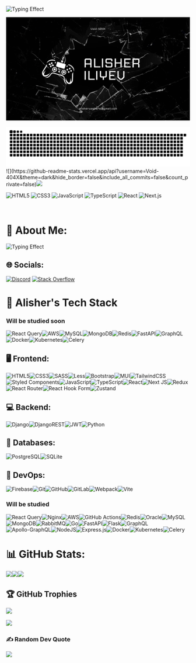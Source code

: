 ![Typing Effect](https://readme-typing-svg.demolab.com?font=Fira+Code&weight=650&size=24&duration=3000&pause=2000&color=FFFFFF&center=false&vCenter=false&multiline=false&width=1000&height=60&lines=%F0%9F%91%8B+Hello%2C+I'm+Alisher!+%F0%9F%9A%80+Software+Engineer;%F0%9F%91%8B+Привет%2C+я+Алишер!+%F0%9F%9A%80+Инженер+программного+обеспечения;%F0%9F%91%8B+Hola%2C+soy+Alisher!+%F0%9F%9A%80+Ingeniero+de+software;%F0%9F%91%8B+Bonjour%2C+je+suis+Alisher!+%F0%9F%9A%80+Ing%C3%A9nieur+logiciel)






![Header](https://github.com/Void-404X/Void-404X/blob/main/accets/header.png)


<picture>
  <source media="(prefers-color-scheme: dark)" srcset="https://raw.githubusercontent.com/Void-404X/Void-404X/output/github-snake-dark.svg" />
  <source media="(prefers-color-scheme: light)" srcset="https://raw.githubusercontent.com/Void-404X/Void-404X/output/github-snake.svg" />
  <img alt="github-snake" src="https://raw.githubusercontent.com/Void-404X/Void-404X/output/github-snake.svg" />
</picture>


<div>
  ![](https://github-readme-stats.vercel.app/api?username=Void-404X&theme=dark&hide_border=false&include_all_commits=false&count_private=false)<img height="180em" src="https://github-readme-stats.vercel.app/api/top-langs/?username=void-404x&layout=compact&langs_count=16&theme=dracula"/>
</div>


            
<div align="start">
  <p>
    <img src="https://cdn.jsdelivr.net/gh/devicons/devicon@latest/icons/html5/html5-original.svg" alt="HTML5" width="50" height="50" />
    <img src="https://cdn.jsdelivr.net/gh/devicons/devicon@latest/icons/css3/css3-original.svg" alt="CSS3" width="50" height="50" />      
    <img src="https://cdn.jsdelivr.net/gh/devicons/devicon@latest/icons/javascript/javascript-original.svg" alt="JavaScript" width="50" height="50" />
    <img src="https://cdn.jsdelivr.net/gh/devicons/devicon@latest/icons/typescript/typescript-original.svg" alt="TypeScript" width="50" height="50" />
    <img src="https://cdn.jsdelivr.net/gh/devicons/devicon@latest/icons/react/react-original.svg" alt="React" width="50" height="50" />
    <img src="https://cdn.jsdelivr.net/gh/devicons/devicon@latest/icons/nextjs/nextjs-original.svg" alt="Next.js" width="50" height="50" />
  </p>
</div>

<br>




# 💫 About Me:
![Typing Effect](https://readme-typing-svg.demolab.com?font=Fira+Code&weight=500&size=18&duration=3000&pause=1000&color=FFFFFF&center=false&vCenter=false&multiline=true&width=1000&height=120&lines=%E2%9C%8F%EF%B8%8F+I+am+a+1st-year+Software+Engineering+student+at+Asia+Pacific+University+(APU).;%F0%9F%A7%91%E2%80%8D%F0%9F%8E%93+I+am+20+years+old+and+passionate+about+learning+new+technologies.;%F0%9F%92%BB+I+enjoy+exploring+programming+languages%2C+frameworks%2C+and+development+approaches.;%F0%9F%9A%80+My+goal+is+to+become+a+full-stack+developer+and+work+on+innovative+projects.;+++++++)






## 🌐 Socials:
[![Discord](https://img.shields.io/badge/Discord-%237289DA.svg?logo=discord&logoColor=white)](https://discord.gg/https://discord.com/users/mvp_404) [![Stack Overflow](https://img.shields.io/badge/-Stackoverflow-FE7A16?logo=stack-overflow&logoColor=white)](https://stackoverflow.com/users/29230351/alisher-iliyev) 

# 🚀 Alisher's Tech Stack


### Will be studied soon
![React Query](https://img.shields.io/badge/-React%20Query-FF4154?style=for-the-badge&logo=react%20query&logoColor=white)![AWS](https://img.shields.io/badge/AWS-%23FF9900.svg?style=for-the-badge&logo=amazon-aws&logoColor=white)![MySQL](https://img.shields.io/badge/mysql-4479A1.svg?style=for-the-badge&logo=mysql&logoColor=white)![MongoDB](https://img.shields.io/badge/MongoDB-%234ea94b.svg?style=for-the-badge&logo=mongodb&logoColor=white)![Redis](https://img.shields.io/badge/redis-%23DD0031.svg?style=for-the-badge&logo=redis&logoColor=white)![FastAPI](https://img.shields.io/badge/FastAPI-005571?style=for-the-badge&logo=fastapi)![GraphQL](https://img.shields.io/badge/-GraphQL-E10098?style=for-the-badge&logo=graphql&logoColor=white)![Docker](https://img.shields.io/badge/Docker-2496ED?style=for-the-badge&logo=docker&logoColor=white)![Kubernetes](https://img.shields.io/badge/Kubernetes-326CE5?style=for-the-badge&logo=kubernetes&logoColor=white)![Celery](https://img.shields.io/badge/Celery-%2337814A.svg?style=for-the-badge&logo=celery&logoColor=white)



## 🖥️ Frontend:
![HTML5](https://img.shields.io/badge/html5-%23E34F26.svg?style=for-the-badge&logo=html5&logoColor=white)![CSS3](https://img.shields.io/badge/css3-%231572B6.svg?style=for-the-badge&logo=css3&logoColor=white)![SASS](https://img.shields.io/badge/SASS-hotpink.svg?style=for-the-badge&logo=SASS&logoColor=white)![Less](https://img.shields.io/badge/less-2B4C80?style=for-the-badge&logo=less&logoColor=white)![Bootstrap](https://img.shields.io/badge/bootstrap-%238511FA.svg?style=for-the-badge&logo=bootstrap&logoColor=white)![MUI](https://img.shields.io/badge/MUI-%230081CB.svg?style=for-the-badge&logo=mui&logoColor=white)![TailwindCSS](https://img.shields.io/badge/tailwindcss-%2338B2AC.svg?style=for-the-badge&logo=tailwind-css&logoColor=white)![Styled Components](https://img.shields.io/badge/styled--components-DB7093?style=for-the-badge&logo=styled-components&logoColor=white)![JavaScript](https://img.shields.io/badge/javascript-%23323330.svg?style=for-the-badge&logo=javascript&logoColor=%23F7DF1E)![TypeScript](https://img.shields.io/badge/typescript-%23007ACC.svg?style=for-the-badge&logo=typescript&logoColor=white)![React](https://img.shields.io/badge/react-%2320232a.svg?style=for-the-badge&logo=react&logoColor=%2361DAFB)![Next JS](https://img.shields.io/badge/Next-black?style=for-the-badge&logo=next.js&logoColor=white)![Redux](https://img.shields.io/badge/redux-%23593d88.svg?style=for-the-badge&logo=redux&logoColor=white)![React Router](https://img.shields.io/badge/React_Router-CA4245?style=for-the-badge&logo=react-router&logoColor=white)![React Hook Form](https://img.shields.io/badge/React%20Hook%20Form-%23EC5990.svg?style=for-the-badge&logo=reacthookform&logoColor=white)![Zustand](https://img.shields.io/badge/Zustand-%231A202C.svg?style=for-the-badge&logo=zustand&logoColor=white)


## 💻 Backend:
![Django](https://img.shields.io/badge/django-%23092E20.svg?style=for-the-badge&logo=django&logoColor=white)![DjangoREST](https://img.shields.io/badge/DJANGO-REST-ff1709?style=for-the-badge&logo=django&logoColor=white&color=ff1709&labelColor=gray)![JWT](https://img.shields.io/badge/JWT-black?style=for-the-badge&logo=JSON%20web%20tokens)![Python](https://img.shields.io/badge/python-3670A0?style=for-the-badge&logo=python&logoColor=ffdd54)

## 💬 Databases:
![PostgreSQL](https://img.shields.io/badge/postgres-%23316192.svg?style=for-the-badge&logo=postgresql&logoColor=white)![SQLite](https://img.shields.io/badge/sqlite-%2307405e.svg?style=for-the-badge&logo=sqlite&logoColor=white)


## 💎 DevOps:
![Firebase](https://img.shields.io/badge/firebase-%23039BE5.svg?style=for-the-badge&logo=firebase)![Git](https://img.shields.io/badge/git-%23F05033.svg?style=for-the-badge&logo=git&logoColor=white)![GitHub](https://img.shields.io/badge/github-%23121011.svg?style=for-the-badge&logo=github&logoColor=white)![GitLab](https://img.shields.io/badge/gitlab-%23181717.svg?style=for-the-badge&logo=gitlab&logoColor=white)![Webpack](https://img.shields.io/badge/webpack-%238DD6F9.svg?style=for-the-badge&logo=webpack&logoColor=black)![Vite](https://img.shields.io/badge/vite-%23646CFF.svg?style=for-the-badge&logo=vite&logoColor=white)


### Will be studied
![React Query](https://img.shields.io/badge/-React%20Query-FF4154?style=for-the-badge&logo=react%20query&logoColor=white)![Nginx](https://img.shields.io/badge/nginx-%23009639.svg?style=for-the-badge&logo=nginx&logoColor=white)![AWS](https://img.shields.io/badge/AWS-%23FF9900.svg?style=for-the-badge&logo=amazon-aws&logoColor=white)![GitHub Actions](https://img.shields.io/badge/github%20actions-%232671E5.svg?style=for-the-badge&logo=githubactions&logoColor=white)![Redis](https://img.shields.io/badge/redis-%23DD0031.svg?style=for-the-badge&logo=redis&logoColor=white)![Oracle](https://img.shields.io/badge/Oracle-F80000?style=for-the-badge&logo=oracle&logoColor=white)![MySQL](https://img.shields.io/badge/mysql-4479A1.svg?style=for-the-badge&logo=mysql&logoColor=white)![MongoDB](https://img.shields.io/badge/MongoDB-%234ea94b.svg?style=for-the-badge&logo=mongodb&logoColor=white)![RabbitMQ](https://img.shields.io/badge/rabbitmq-FF6600?style=for-the-badge&logo=rabbitmq&logoColor=white)![Go](https://img.shields.io/badge/go-%2300ADD8.svg?style=for-the-badge&logo=go&logoColor=white)![FastAPI](https://img.shields.io/badge/FastAPI-005571?style=for-the-badge&logo=fastapi)![Flask](https://img.shields.io/badge/flask-%23000.svg?style=for-the-badge&logo=flask&logoColor=white)![GraphQL](https://img.shields.io/badge/-GraphQL-E10098?style=for-the-badge&logo=graphql&logoColor=white)![Apollo-GraphQL](https://img.shields.io/badge/-ApolloGraphQL-311C87?style=for-the-badge&logo=apollo-graphql)![NodeJS](https://img.shields.io/badge/node.js-6DA55F?style=for-the-badge&logo=node.js&logoColor=white)![Express.js](https://img.shields.io/badge/express.js-%23404d59.svg?style=for-the-badge&logo=express&logoColor=%2361DAFB)![Docker](https://img.shields.io/badge/Docker-2496ED?style=for-the-badge&logo=docker&logoColor=white)![Kubernetes](https://img.shields.io/badge/Kubernetes-326CE5?style=for-the-badge&logo=kubernetes&logoColor=white)![Celery](https://img.shields.io/badge/Celery-%2337814A.svg?style=for-the-badge&logo=celery&logoColor=white)


# 📊 GitHub Stats:
![](https://github-readme-stats.vercel.app/api?username=Void-404X&theme=dark&hide_border=false&include_all_commits=false&count_private=false)![](https://github-readme-stats.vercel.app/api/top-langs/?username=Void-404X&theme=dark&hide_border=false&include_all_commits=false&count_private=false&layout=compact)![](https://github-readme-streak-stats.herokuapp.com/?user=Void-404X&theme=dark&hide_border=false)


## 🏆 GitHub Trophies
![](https://github-profile-trophy.vercel.app/?username=Void-404X&theme=radical&no-frame=false&no-bg=true&margin-w=4)

<img src="https://user-images.githubusercontent.com/74038190/225813708-98b745f2-7d22-48cf-9150-083f1b00d6c9.gif" width="500">


### ✍️ Random Dev Quote
![](https://quotes-github-readme.vercel.app/api?type=horizontal&theme=darkgithub)

